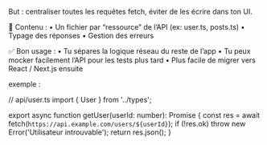 But : centraliser toutes les requêtes fetch, éviter de les écrire dans ton UI.

🔧 Contenu :
	•	Un fichier par “ressource” de l’API (ex: user.ts, posts.ts)
	•	Typage des réponses
	•	Gestion des erreurs

✅ Bon usage :
	•	Tu sépares la logique réseau du reste de l’app
	•	Tu peux mocker facilement l’API pour les tests plus tard
	•	Plus facile de migrer vers React / Next.js ensuite


  exemple : 

// api/user.ts
import { User } from '../types';

export async function getUser(userId: number): Promise<User> {
  const res = await fetch(`https://api.example.com/users/${userId}`);
  if (!res.ok) throw new Error('Utilisateur introuvable');
  return res.json();
}